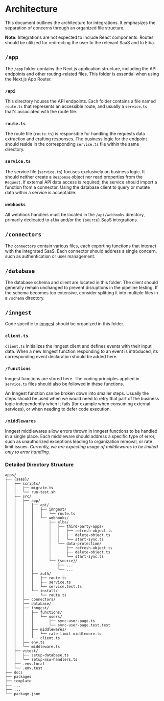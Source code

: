 # Architecture

This document outlines the architecture for integrations. It emphasizes the separation of concerns through an organized file structure.

**Note:** Integrations are not expected to include React components. Routes should be utilized for redirecting the user to the relevant SaaS and to Elba.

## `/app`

The `/app` folder contains the Next.js application structure, including the API endpoints and other routing-related files. This folder is essential when using the Next.js App Router.


### `/api`

This directory houses the API endpoints. Each folder contains a file named `route.ts` that represents an accessible route, and usually a `service.ts` that's associated with the route file.

### `route.ts`

The route file (`route.ts`) is responsible for handling the requests data extraction and crafting responses. The business logic for the endpoint should reside in the corresponding `service.ts` file within the same directory.

### `service.ts`

The service file (`service.ts`) focuses exclusively on business logic. It should neither create a `Response` object nor read properties from the `Request`. If external API data access is required, the service should import a function from a connector. Using the database client to query or mutate data within a service is acceptable.

### `webhooks`

All webhook handlers must be located in the `/api/webhooks` directory, primarily dedicated to  `elba` and/or the `{source}` SaaS integrations.


## `/connectors`

The `connectors` contain various files, each exporting functions that interact with the integrated SaaS. Each connector should address a single concern, such as authentication or user management.

## `/database`

The database schema and client are located in this folder. The client should generally remain unchanged to prevent disruptions in the pipeline testing. If the schema becomes too extensive, consider splitting it into multiple files in a `/schema` directory.

## `/inngest`

Code specific to [Inngest](https://www.inngest.com/) should be organized in this folder.

### `client.ts`

`client.ts` initializes the Inngest client and defines events with their input data. When a new Inngest function responding to an event is introduced, its corresponding event declaration should be added here.

### `/functions`

Inngest functions are stored here. The coding principles applied in `service.ts` files should also be followed in these functions.

An Inngest function can be broken down into smaller steps. Usually the steps should be used when we would need to retry that part of the business logic independently when it fails (for example when consuming external services), or when needing to defer code execution.

### `/middlewares`

Inngest middlewares allow errors thrown in Inngest functions to be handled in a single place. Each middleware should address a specific type of error, such as unauthorized exceptions leading to organization removal, or rate limit issues.
_Currently, we are expecting usage of middlewares to be limited only to error handling._


### Detailed Directory Structure

```
apps/
├── {saas}/
│   ├── scripts/
│   │   ├── migrate.ts
│   │   └── run-test.sh
│   ├── src/
│   │   ├── app/
│   │   │   ├── api/
│   │   │   │   ├── inngest/
│   │   │   │   │   └── route.ts
│   │   │   │   └── webhooks/
│   │   │   │       ├── elba/
│   │   │   │       │   ├── third-party-apps/
│   │   │   │       │   │   ├── refresh-object.ts
│   │   │   │       │   │   ├── delete-object.ts
│   │   │   │       │   │   └── start-sync.ts
│   │   │   │       │   └── data-protection/
│   │   │   │       │       ├── refresh-object.ts
│   │   │   │       │       ├── delete-object.ts
│   │   │   │       │       └── start-sync.ts
│   │   │   │       └── {source}/
│   │   │   │           ├── ...
│   │   │   │           └── ...
│   │   │   ├── auth/
│   │   │   │   ├── route.ts
│   │   │   │   ├── service.ts
│   │   │   │   └── service.test.ts
│   │   │   └── install/
│   │   │       └── route.ts
│   │   ├── connectors/
│   │   ├── database/
│   │   ├── inngest/
│   │   │   ├── functions/
│   │   │   │   └── users/
│   │   │   │       ├── sync-user-page.ts
│   │   │   │       └── sync-user-page.test.test
│   │   │   ├── middlewares/
│   │   │   │   └── rate-limit-middleware.ts
│   │   │   └── client.ts
│   │   ├── env.ts
│   │   └── middleware.ts
│   ├── vitest/
│   │   ├── setup-database.ts
│   │   └── setup-msw-handlers.ts
│   ├── .env.local
│   └── .env.test
├── docs
├── packages
├── template
├── ...
├── ...
└── package.json
```